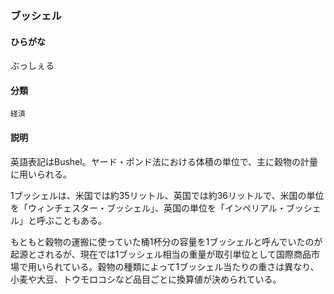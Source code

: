 <div style="display:none;">

## [あ行](securities-terms?id=あ行)
## [か行](securities-terms?id=か行)
## [さ行](securities-terms?id=さ行)
## [た行](securities-terms?id=た行)
## [な行](securities-terms?id=な行)
## [は行](securities-terms?id=は行)

</div>

### ブッシェル

#### ひらがな

ぶっしぇる

#### 分類

`経済`

#### 説明

英語表記はBushel。ヤード・ポンド法における体積の単位で、主に穀物の計量に用いられる。
1ブッシェルは、米国では約35リットル、英国では約36リットルで、米国の単位を「ウィンチェスター・ブッシェル」、英国の単位を「インペリアル・ブッシェル」と呼ぶこともある。
 
もともと穀物の運搬に使っていた桶1杯分の容量を1ブッシェルと呼んでいたのが起源とされるが、現在では1ブッシェル相当の重量が取引単位として国際商品市場で用いられている。穀物の種類によって1ブッシェル当たりの重さは異なり、小麦や大豆、トウモロコシなど品目ごとに換算値が決められている。

<div style="display:none;">

## [ま行](securities-terms?id=ま行)
## [や行](securities-terms?id=や行)
## [ら行](securities-terms?id=ら行)
## [わ行](securities-terms?id=わ行)
## [英数字・記号](securities-terms?id=英数字・記号)

</div>

